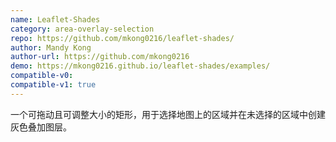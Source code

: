 ```yaml
---
name: Leaflet-Shades
category: area-overlay-selection
repo: https://github.com/mkong0216/leaflet-shades/
author: Mandy Kong
author-url: https://github.com/mkong0216
demo: https://mkong0216.github.io/leaflet-shades/examples/
compatible-v0:
compatible-v1: true
---
```


一个可拖动且可调整大小的矩形，用于选择地图上的区域并在未选择的区域中创建灰色叠加图层。
